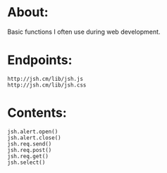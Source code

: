 # About:

Basic functions I often use during web development.

# Endpoints:

```
http://jsh.cm/lib/jsh.js
http://jsh.cm/lib/jsh.css
```

# Contents:

```
jsh.alert.open()
jsh.alert.close()
jsh.req.send()
jsh.req.post()
jsh.req.get()
jsh.select()
```
